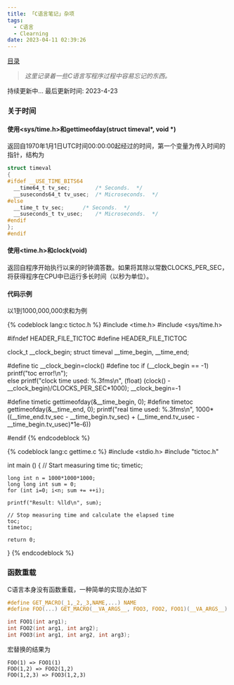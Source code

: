 ```yaml
---
title: 「C语言笔记」杂项
tags:
  - C语言
  - Clearning
date: 2023-04-11 02:39:26
---
```


<a href="/clearning/" title="目录">目录</a>

> *这里记录着一些C语言写程序过程中容易忘记的东西。*

持续更新中...
最后更新时间: 2023-4-23

### 关于时间

#### 使用<sys/time.h>和gettimeofday(struct timeval\*, void \*)

返回自1970年1月1日UTC时间00:00:00起经过的时间，第一个变量为传入时间的指针，结构为
```c
struct timeval
{
#ifdef __USE_TIME_BITS64
  __time64_t tv_sec;		/* Seconds.  */
  __suseconds64_t tv_usec;	/* Microseconds.  */
#else
  __time_t tv_sec;		/* Seconds.  */
  __suseconds_t tv_usec;	/* Microseconds.  */
#endif
};
#endif
```

#### 使用<time.h>和clock(void)

返回自程序开始执行以来的时钟滴答数。如果将其除以常数CLOCKS_PER_SEC，将获得程序在CPU中已运行多长时间（以秒为单位）。

#### 代码示例

以1到1000,000,000求和为例

{% codeblock lang:c tictoc.h %}
#include <time.h>
#include <sys/time.h>

#ifndef HEADER_FILE_TICTOC
#define HEADER_FILE_TICTOC

clock_t __clock_begin;
struct timeval __time_begin, __time_end;

#define tic __clock_begin=clock()
#define toc if (__clock_begin == -1) printf("toc error!\n"); \
                               else printf("clock time used: %.3fms\n", (float) (clock() - __clock_begin)/CLOCKS_PER_SEC*1000); __clock_begin=-1

#define timetic gettimeofday(&__time_begin, 0);
#define timetoc gettimeofday(&__time_end, 0); printf("real time used: %.3fms\n", 1000*((__time_end.tv_sec - __time_begin.tv_sec) + (__time_end.tv_usec - __time_begin.tv_usec)*1e-6))

#endif
{% endcodeblock %}

{% codeblock lang:c gettime.c %}
#include <stdio.h>
#include "tictoc.h"

int main () {
    // Start measuring time
    tic;
    timetic;
    
    long int n = 1000*1000*1000;
    long long int sum = 0;
    for (int i=0; i<n; sum += ++i);
    
    printf("Result: %lld\n", sum);

    // Stop measuring time and calculate the elapsed time
    toc;
    timetoc;
    
    return 0;
}
{% endcodeblock %}

### 函数重载

C语言本身没有函数重载，一种简单的实现办法如下

```c
#define GET_MACRO(_1,_2,_3,NAME,...) NAME
#define FOO(...) GET_MACRO(__VA_ARGS__, FOO3, FOO2, FOO1)(__VA_ARGS__)

int FOO1(int arg1);
int FOO2(int arg1, int arg2);
int FOO3(int arg1, int arg2, int arg3);
```

宏替换的结果为
```
FOO(1) => FOO1(1)
FOO(1,2) => FOO2(1,2)
FOO(1,2,3) => FOO3(1,2,3)
```

